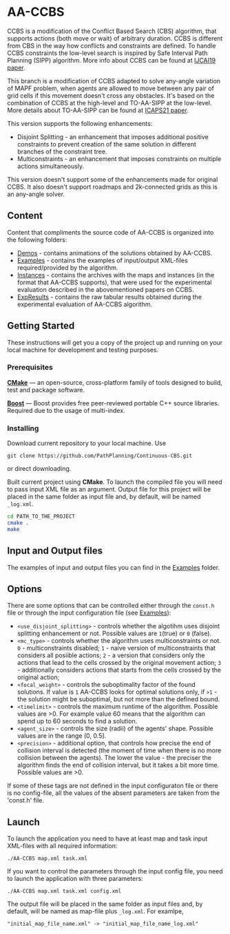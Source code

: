 # AA-CCBS
CCBS is a modification of the Conflict Based Search (CBS) algorithm, that supports actions (both move or wait) of arbitrary duration. CCBS is different from CBS in the way how conflicts and constraints are defined. To handle CCBS constraints the low-level search is inspired by Safe Interval Path Planning (SIPP) algorithm. More info about CCBS can be found at [IJCAI19 paper](https://www.ijcai.org/Proceedings/2019/0006.pdf).

This branch is a modification of CCBS adapted to solve any-angle variation of MAPF problem, when agents are allowed to move between any pair of grid cells if this movement doesn't cross any obstacles.
It's based on the combination of CCBS at the high-level and TO-AA-SIPP at the low-level. More details about TO-AA-SIPP can be found at [ICAPS21 paper](https://arxiv.org/pdf/2104.06681.pdf).

This version supports the following enhancements:
* Disjoint Splitting - an enhancement that imposes additional positive constraints to prevent creation of the same solution in different branches of the constraint tree.
* Multiconstraints - an enhancement that imposes constraints on multiple actions simultaneously.

This version doesn't support some of the enhancements made for original CCBS. It also doesn't support roadmaps and 2k-connected grids as this is an any-angle solver.

## Content

Content that compliments the source code of AA-CCBS is organized into the following folders:
* [Demos](https://github.com/PathPlanning/Continuous-CBS/tree/AA-CCBS/Demos) - contains animations of the solutions obtained by AA-CCBS.
* [Examples](https://github.com/PathPlanning/Continuous-CBS/tree/AA-CCBS/Examples) - contains the examples of input/output XML-files required/provided by the algorithm.
* [Instances](https://github.com/PathPlanning/Continuous-CBS/tree/AA-CCBS/Instances) - contains the archives with the maps and instances (in the format that AA-CCBS supports), that were used for the experimental evaluation described in the abovementioned papers on CCBS.
* [ExpResults](https://github.com/PathPlanning/Continuous-CBS/tree/AA-CCBS/ExpResults) - contains the raw tabular results obtained during the experimental evaluation of AA-CCBS algorithm.

## Getting Started

These instructions will get you a copy of the project up and running on your local machine for development and testing purposes.

### Prerequisites

**[CMake](https://cmake.org/)** &mdash; an open-source, cross-platform family of tools designed to build, test and package software.

**[Boost](https://www.boost.org/)** &mdash; Boost provides free peer-reviewed portable C++ source libraries. Required due to the usage of multi-index.

### Installing

Download current repository to your local machine. Use
```
git clone https://github.com/PathPlanning/Continuous-CBS.git
```
or direct downloading.

Built current project using **CMake**. To launch the compiled file you will need to pass input XML file as an argument. Output file for this project will be placed in the same folder as input file and, by default, will be named `_log.xml`.
```bash
cd PATH_TO_THE_PROJECT
cmake .
make
```
## Input and Output files
The examples of input and output files you can find in the [Examples](https://github.com/PathPlanning/Continuous-CBS/tree/AA-CCBS/Examples) folder.

## Options
There are some options that can be controlled either through the `const.h` file or through the input configuration file (see [Examples](https://github.com/PathPlanning/Continuous-CBS/tree/AA-CCBS/Examples)):
* `<use_disjoint_splitting>` - controls whether the algotihm uses disjoint splitting enhancement or not. Possible values are `1`(true) or `0` (false).
* `<mc_type>` - controls whether the algorithm uses multiconstraints or not. `0` - multiconstraints disabled; `1` - naive version of multiconstraints that considers all posiible actions; `2` - a version that considers only the actions that lead to the cells crossed by the original movement action; `3` - additionally considers actions that starts from the cells crossed by the original action;
* `<focal_weight>` - controls the suboptimality factor of the found solutions. If value is `1` AA-CCBS looks for optimal solutions only, if `>1` - the solution might be suboptimal, but not more than the defined bound.
* `<timelimit>` - controls the maximum runtime of the algorithm. Possible values are >0. For example value 60 means that the algorithm can spend up to 60 seconds to find a solution.
* `<agent_size>` - controls the size (radii) of the agents' shape. Possible values are in the range (0, 0.5].
* `<precision>` - additional option, that controls how precise the end of collision interval is detected (the moment of time when there is no more collision between the agents). The lower the value - the preciser the algorithm finds the end of collision interval, but it takes a bit more time. Possible values are >0.

If some of these tags are not defined in the input configuraton file or there is no config-file, all the values of the absent parameters are taken from the 'const.h' file.

## Launch
To launch the application you need to have at least map and task input XML-files with all required information:
```
./AA-CCBS map.xml task.xml
```
If you want to control the parameters through the input config file, you need to launch the application with three parameters:
```
./AA-CCBS map.xml task.xml config.xml
```
The output file will be placed in the same folder as input files and, by default, will be named as map-file plus `_log.xml`. For examlpe,
```
"initial_map_file_name.xml" -> "initial_map_file_name_log.xml"
```
